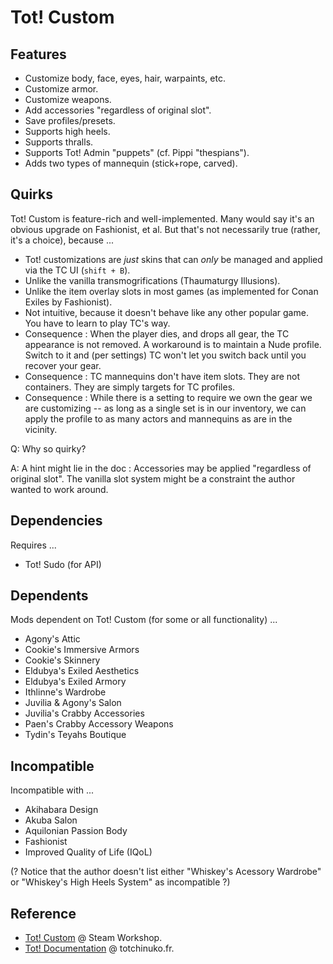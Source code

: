 # Tot! Custom

## Features

- Customize body, face, eyes, hair, warpaints, etc.
- Customize armor.
- Customize weapons.
- Add accessories "regardless of original slot".
- Save profiles/presets.
- Supports high heels.
- Supports thralls.
- Supports Tot! Admin "puppets" (cf. Pippi "thespians").
- Adds two types of mannequin (stick+rope, carved).

## Quirks

Tot! Custom is feature-rich and well-implemented. Many would say it's an obvious upgrade on Fashionist, et al.
But that's not necessarily true (rather, it's a choice), because ...

- Tot! customizations are _just_ skins that can _only_ be managed and applied via the TC UI (`shift + B`).
- Unlike the vanilla transmogrifications (Thaumaturgy Illusions).
- Unlike the item overlay slots in most games (as implemented for Conan Exiles by Fashionist).
- Not intuitive, because it doesn't behave like any other popular game. You have to learn to play TC's way.
- Consequence : When the player dies, and drops all gear, the TC appearance is not removed.
A workaround is to maintain a Nude profile. Switch to it and (per settings) TC won't let you switch back until you recover your gear.
- Consequence : TC mannequins don't have item slots. They are not containers. They are simply targets for TC profiles.
- Consequence : While there is a setting to require we own the gear we are customizing -- as long as a single set is in our inventory,
we can apply the profile to as many actors and mannequins as are in the vicinity.

Q: Why so quirky?

A: A hint might lie in the doc : Accessories may be applied "regardless of original slot". The vanilla slot system might be a constraint the author wanted to work around.

## Dependencies

Requires ...

- Tot! Sudo (for API)

## Dependents

Mods dependent on Tot! Custom (for some or all functionality) ...

- Agony's Attic
- Cookie's Immersive Armors
- Cookie's Skinnery
- Eldubya's Exiled Aesthetics
- Eldubya's Exiled Armory
- Ithlinne's Wardrobe
- Juvilia & Agony's Salon
- Juvilia's Crabby Accessories
- Paen's Crabby Accessory Weapons
- Tydin's Teyahs Boutique

## Incompatible

Incompatible with ...

- Akihabara Design
- Akuba Salon
- Aquilonian Passion Body
- Fashionist
- Improved Quality of Life (IQoL)

(? Notice that the author doesn't list either "Whiskey's Acessory Wardrobe" or "Whiskey's High Heels System" as incompatible ?)

## Reference

- [Tot! Custom](https://steamcommunity.com/sharedfiles/filedetails/?id=2886779102) @ Steam Workshop.
- [Tot! Documentation](https://apiconan.totchinuko.fr/#/) @ totchinuko.fr.
